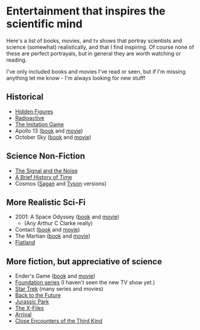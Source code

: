 # Entertainment that inspires the scientific mind

Here's a list of books, movies, and tv shows that portray scientists and science (somewhat) realistically, and that I find inspiring. Of course none of these are perfect portrayals, but in general they are worth watching or reading.

I've only included books and movies I've read or seen, but if I'm missing anything let me know - I'm always looking for new stuff!

## Historical
- [Hidden Figures](https://www.imdb.com/title/tt4846340/)
- [Radioactive](https://www.imdb.com/title/tt6017756/)
- [The Imitation Game](https://www.imdb.com/title/tt2084970/)
- Apollo 13 ([book](https://www.amazon.com/Lost-Moon-Perilous-Voyage-Apollo/dp/0395670292) and [movie](https://www.imdb.com/title/tt0112384/))
- October Sky ([book](https://www.amazon.com/Rocket-Boys-Coalwood-Homer-Hickam/dp/0385333218) and [movie](https://www.imdb.com/title/tt0132477/))

## Science Non-Fiction
- [The Signal and the Noise](https://www.amazon.com/Signal-Noise-Many-Predictions-Fail-but/dp/0143125087)
- [A Brief History of Time](https://amazon.com/Brief-History-Time-Stephen-Hawking/dp/0553380168)
- Cosmos ([Sagan](https://www.imdb.com/title/tt0081846/) and [Tyson](https://www.imdb.com/title/tt2395695/) versions)

## More Realistic Sci-Fi
- 2001: A Space Odyssey ([book](https://amazon.com/2001-Space-Odyssey/dp/0451457994) and [movie](https://www.imdb.com/title/tt0062622))
  - (Any Arthur C Clarke really)
- Contact ([book](https://amazon.com/Contact-Jodie-Foster/dp/B001OKGV6W) and [movie](https://www.imdb.com/title/tt0118884))
- The Martian ([book](https://amazon.com/Martian-Andy-Weir/dp/0553418025) and [movie](https://www.imdb.com/title/tt3659388))
- [Flatland](https://amazon.com/Flatland-Romance-Dimensions-Edwin-Abbott/dp/B0875SRH84)

## More fiction, but appreciative of science
- Ender's Game ([book](https://amazon.com/Enders-Ender-Quintet-Orson-Scott/dp/0812550706) and [movie](https://www.imdb.com/title/tt1731141))
- [Foundation series](https://www.amazon.com/Foundation-Isaac-Asimov/dp/0553293354) (I haven't seen the new TV show yet.)
- [Star Trek](https://www.imdb.com/title/tt0060028/) (many series and movies)
- [Back to the Future](https://www.imdb.com/title/tt0088763)
- [Jurassic Park](https://www.imdb.com/title/tt0107290)
- [The X-Files](https://www.imdb.com/title/tt0106179)
- [Arrival](https://www.imdb.com/title/tt2543164)
- [Close Encounters of the Third Kind](https://www.imdb.com/title/tt0075860)
